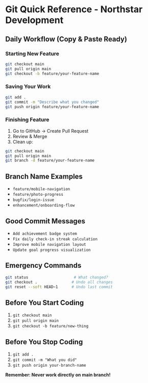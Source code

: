 # Git Quick Reference - Northstar Development

## Daily Workflow (Copy & Paste Ready)

### Starting New Feature
```bash
git checkout main
git pull origin main
git checkout -b feature/your-feature-name
```

### Saving Your Work
```bash
git add .
git commit -m "Describe what you changed"
git push origin feature/your-feature-name
```

### Finishing Feature
1. Go to GitHub → Create Pull Request
2. Review & Merge
3. Clean up:
```bash
git checkout main
git pull origin main
git branch -d feature/your-feature-name
```

## Branch Name Examples
- `feature/mobile-navigation`
- `feature/photo-progress`  
- `bugfix/login-issue`
- `enhancement/onboarding-flow`

## Good Commit Messages
- `Add achievement badge system`
- `Fix daily check-in streak calculation`
- `Improve mobile navigation layout`
- `Update goal progress visualization`

## Emergency Commands
```bash
git status                    # What changed?
git checkout .               # Undo all changes
git reset --soft HEAD~1      # Undo last commit
```

## Before You Start Coding
1. `git checkout main`
2. `git pull origin main`  
3. `git checkout -b feature/new-thing`

## Before You Stop Coding
1. `git add .`
2. `git commit -m "What you did"`
3. `git push origin your-branch-name`

**Remember: Never work directly on main branch!**